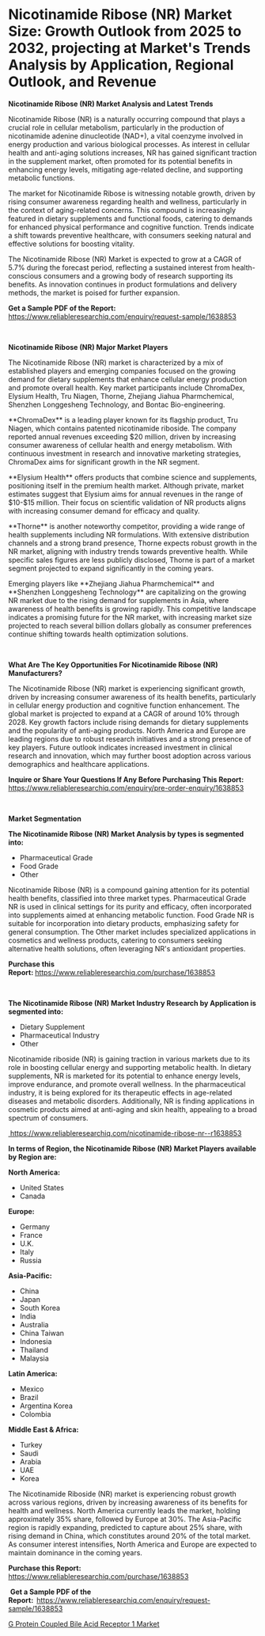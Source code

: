 <p><h1>Nicotinamide Ribose (NR) Market Size: Growth Outlook from 2025 to 2032, projecting at Market's Trends Analysis by Application, Regional Outlook, and Revenue</h1></p><p><strong>Nicotinamide Ribose (NR) Market Analysis and Latest Trends</strong></p>
<p><p>Nicotinamide Ribose (NR) is a naturally occurring compound that plays a crucial role in cellular metabolism, particularly in the production of nicotinamide adenine dinucleotide (NAD+), a vital coenzyme involved in energy production and various biological processes. As interest in cellular health and anti-aging solutions increases, NR has gained significant traction in the supplement market, often promoted for its potential benefits in enhancing energy levels, mitigating age-related decline, and supporting metabolic functions.</p><p>The market for Nicotinamide Ribose is witnessing notable growth, driven by rising consumer awareness regarding health and wellness, particularly in the context of aging-related concerns. This compound is increasingly featured in dietary supplements and functional foods, catering to demands for enhanced physical performance and cognitive function. Trends indicate a shift towards preventive healthcare, with consumers seeking natural and effective solutions for boosting vitality. </p><p>The Nicotinamide Ribose (NR) Market is expected to grow at a CAGR of 5.7% during the forecast period, reflecting a sustained interest from health-conscious consumers and a growing body of research supporting its benefits. As innovation continues in product formulations and delivery methods, the market is poised for further expansion.</p></p>
<p><strong>Get a Sample PDF of the Report:&nbsp;</strong> <a href="https://www.reliableresearchiq.com/enquiry/request-sample/1638853?utm_campaign=3106&utm_medium=2&utm_source=Github&utm_content=ia&utm_term=09032025&utm_id=nicotinamide-ribose-nr">https://www.reliableresearchiq.com/enquiry/request-sample/1638853</a></p>
<p>&nbsp;</p>
<p><strong>Nicotinamide Ribose (NR) Major Market Players</strong></p>
<p><p>The Nicotinamide Ribose (NR) market is characterized by a mix of established players and emerging companies focused on the growing demand for dietary supplements that enhance cellular energy production and promote overall health. Key market participants include ChromaDex, Elysium Health, Tru Niagen, Thorne, Zhejiang Jiahua Pharmchemical, Shenzhen Longgesheng Technology, and Bontac Bio-engineering.</p><p>**ChromaDex** is a leading player known for its flagship product, Tru Niagen, which contains patented nicotinamide riboside. The company reported annual revenues exceeding $20 million, driven by increasing consumer awareness of cellular health and energy metabolism. With continuous investment in research and innovative marketing strategies, ChromaDex aims for significant growth in the NR segment.</p><p>**Elysium Health** offers products that combine science and supplements, positioning itself in the premium health market. Although private, market estimates suggest that Elysium aims for annual revenues in the range of $10-$15 million. Their focus on scientific validation of NR products aligns with increasing consumer demand for efficacy and quality.</p><p>**Thorne** is another noteworthy competitor, providing a wide range of health supplements including NR formulations. With extensive distribution channels and a strong brand presence, Thorne expects robust growth in the NR market, aligning with industry trends towards preventive health. While specific sales figures are less publicly disclosed, Thorne is part of a market segment projected to expand significantly in the coming years.</p><p>Emerging players like **Zhejiang Jiahua Pharmchemical** and **Shenzhen Longgesheng Technology** are capitalizing on the growing NR market due to the rising demand for supplements in Asia, where awareness of health benefits is growing rapidly. This competitive landscape indicates a promising future for the NR market, with increasing market size projected to reach several billion dollars globally as consumer preferences continue shifting towards health optimization solutions.</p></p>
<p>&nbsp;</p>
<p><strong>What Are The Key Opportunities For Nicotinamide Ribose (NR) Manufacturers?</strong></p>
<p><p>The Nicotinamide Ribose (NR) market is experiencing significant growth, driven by increasing consumer awareness of its health benefits, particularly in cellular energy production and cognitive function enhancement. The global market is projected to expand at a CAGR of around 10% through 2028. Key growth factors include rising demands for dietary supplements and the popularity of anti-aging products. North America and Europe are leading regions due to robust research initiatives and a strong presence of key players. Future outlook indicates increased investment in clinical research and innovation, which may further boost adoption across various demographics and healthcare applications.</p></p>
<p><strong>Inquire or Share Your Questions If Any Before Purchasing This Report:</strong> <a href="https://www.reliableresearchiq.com/enquiry/pre-order-enquiry/1638853?utm_campaign=3106&utm_medium=2&utm_source=Github&utm_content=ia&utm_term=09032025&utm_id=nicotinamide-ribose-nr">https://www.reliableresearchiq.com/enquiry/pre-order-enquiry/1638853</a></p>
<p>&nbsp;</p>
<p><strong>Market Segmentation</strong></p>
<p><strong>The Nicotinamide Ribose (NR) Market Analysis by types is segmented into:</strong></p>
<p><ul><li>Pharmaceutical Grade</li><li>Food Grade</li><li>Other</li></ul></p>
<p><p>Nicotinamide Ribose (NR) is a compound gaining attention for its potential health benefits, classified into three market types. Pharmaceutical Grade NR is used in clinical settings for its purity and efficacy, often incorporated into supplements aimed at enhancing metabolic function. Food Grade NR is suitable for incorporation into dietary products, emphasizing safety for general consumption. The Other market includes specialized applications in cosmetics and wellness products, catering to consumers seeking alternative health solutions, often leveraging NR's antioxidant properties.</p></p>
<p><strong>Purchase this Report:&nbsp;</strong><a href="https://www.reliableresearchiq.com/purchase/1638853?utm_campaign=3106&utm_medium=2&utm_source=Github&utm_content=ia&utm_term=09032025&utm_id=nicotinamide-ribose-nr">https://www.reliableresearchiq.com/purchase/1638853</a></p>
<p>&nbsp;</p>
<p><strong>The Nicotinamide Ribose (NR) Market Industry Research by Application is segmented into:</strong></p>
<p><ul><li>Dietary Supplement</li><li>Pharmaceutical Industry</li><li>Other</li></ul></p>
<p><p>Nicotinamide riboside (NR) is gaining traction in various markets due to its role in boosting cellular energy and supporting metabolic health. In dietary supplements, NR is marketed for its potential to enhance energy levels, improve endurance, and promote overall wellness. In the pharmaceutical industry, it is being explored for its therapeutic effects in age-related diseases and metabolic disorders. Additionally, NR is finding applications in cosmetic products aimed at anti-aging and skin health, appealing to a broad spectrum of consumers.</p></p>
<p><a href="https://www.reliableresearchiq.com/nicotinamide-ribose-nr--r1638853?utm_campaign=3106&utm_medium=2&utm_source=Github&utm_content=ia&utm_term=09032025&utm_id=nicotinamide-ribose-nr">&nbsp;https://www.reliableresearchiq.com/nicotinamide-ribose-nr--r1638853</a></p>
<p><strong>In terms of Region, the Nicotinamide Ribose (NR) Market Players available by Region are:</strong></p>
<p>
    <p> <strong> North America: </strong>
        <ul>
            <li>United States</li>
            <li>Canada</li>
        </ul>
        </p> 
    <p> <strong> Europe: </strong>
        <ul>
            <li>Germany</li>
            <li>France</li>
            <li>U.K.</li>
            <li>Italy</li>
            <li>Russia</li>
        </ul>
        </p> 
    <p> <strong> Asia-Pacific: </strong>
        <ul>
            <li>China</li>
            <li>Japan</li>
            <li>South Korea</li>
            <li>India</li>
            <li>Australia</li>
            <li>China Taiwan</li>
            <li>Indonesia</li>
            <li>Thailand</li>
            <li>Malaysia</li>
        </ul>
        </p> 
    <p> <strong> Latin America: </strong>
        <ul>
            <li>Mexico</li>
            <li>Brazil</li>
            <li>Argentina Korea</li>
            <li>Colombia</li>
        </ul>
        </p> 
    <p> <strong> Middle East & Africa: </strong>
        <ul>
            <li>Turkey</li>
            <li>Saudi</li>
            <li>Arabia</li>
            <li>UAE</li>
            <li>Korea</li>
        </ul>
    </p>
    </p>
<p><p>The Nicotinamide Riboside (NR) market is experiencing robust growth across various regions, driven by increasing awareness of its benefits for health and wellness. North America currently leads the market, holding approximately 35% share, followed by Europe at 30%. The Asia-Pacific region is rapidly expanding, predicted to capture about 25% share, with rising demand in China, which constitutes around 20% of the total market. As consumer interest intensifies, North America and Europe are expected to maintain dominance in the coming years.</p></p>
<p><strong>Purchase this Report: </strong><a href="https://www.reliableresearchiq.com/purchase/1638853?utm_campaign=3106&utm_medium=2&utm_source=Github&utm_content=ia&utm_term=09032025&utm_id=nicotinamide-ribose-nr">https://www.reliableresearchiq.com/purchase/1638853</a></p>
<p>&nbsp;<strong>Get a Sample PDF of the Report:&nbsp;&nbsp;</strong><a href="https://www.reliableresearchiq.com/enquiry/request-sample/1638853?utm_campaign=3106&utm_medium=2&utm_source=Github&utm_content=ia&utm_term=09032025&utm_id=nicotinamide-ribose-nr">https://www.reliableresearchiq.com/enquiry/request-sample/1638853</a></p>
<p><strong></strong></p>
<p><p><a href="https://github.com/latzerelfigo48/Market-Research-Report-List-1/blob/main/g-protein-coupled-bile-acid-receptor-1-market.md?utm_campaign=3106&utm_medium=2&utm_source=Github&utm_content=ia&utm_term=09032025&utm_id=nicotinamide-ribose-nr">G Protein Coupled Bile Acid Receptor 1 Market</a></p></p>